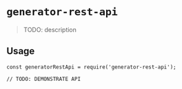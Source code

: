 # `generator-rest-api`

> TODO: description

## Usage

```
const generatorRestApi = require('generator-rest-api');

// TODO: DEMONSTRATE API
```
